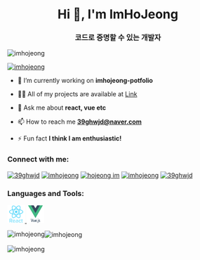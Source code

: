 <h1 align="center">Hi 👋, I'm ImHoJeong</h1>
<h3 align="center">코드로 증명할 수 있는 개발자</h3>

<p align="left"> <img src="https://komarev.com/ghpvc/?username=imhojeong&label=Profile%20views&color=0e75b6&style=flat" alt="imhojeong" /> </p>

<p align="left"> <a href="https://github.com/ryo-ma/github-profile-trophy"><img src="https://github-profile-trophy.vercel.app/?username=imhojeong" alt="imhojeong" /></a> </p>

- 🔭 I’m currently working on **imhojeong-potfolio**

- 👨‍💻 All of my projects are available at [Link](https://feline-ceramic-f5b.notion.site/713560d2389d4bef9d38761d592745e5)

- 💬 Ask me about **react, vue etc**

- 📫 How to reach me **39ghwjd@naver.com**

- ⚡ Fun fact **I think I am enthusiastic!**

<h3 align="left">Connect with me:</h3>
<p align="left">
<a href="https://codepen.io/39ghwjd" target="blank"><img align="center" src="https://raw.githubusercontent.com/rahuldkjain/github-profile-readme-generator/master/src/images/icons/Social/codepen.svg" alt="39ghwjd" height="30" width="40" /></a>
<a href="https://dev.to/imhojeong" target="blank"><img align="center" src="https://cdn.jsdelivr.net/npm/simple-icons@3.0.1/icons/dev-dot-to.svg" alt="imhojeong" height="30" width="40" /></a>
<a href="https://linkedin.com/in/hojeong im" target="blank"><img align="center" src="https://raw.githubusercontent.com/rahuldkjain/github-profile-readme-generator/master/src/images/icons/Social/linked-in-alt.svg" alt="hojeong im" height="30" width="40" /></a>
<a href="https://codesandbox.com/imhojeong" target="blank"><img align="center" src="https://cdn.jsdelivr.net/npm/simple-icons@3.0.1/icons/codesandbox.svg" alt="imhojeong" height="30" width="40" /></a>
<a href="https://medium.com/39ghwjd" target="blank"><img align="center" src="https://raw.githubusercontent.com/rahuldkjain/github-profile-readme-generator/master/src/images/icons/Social/medium.svg" alt="39ghwjd" height="30" width="40" /></a>
</p>

<h3 align="left">Languages and Tools:</h3>
<p align="left"> <a href="https://reactjs.org/" target="_blank"> <img src="https://raw.githubusercontent.com/devicons/devicon/master/icons/react/react-original-wordmark.svg" alt="react" width="40" height="40"/> </a> <a href="https://vuejs.org/" target="_blank"> <img src="https://raw.githubusercontent.com/devicons/devicon/master/icons/vuejs/vuejs-original-wordmark.svg" alt="vuejs" width="40" height="40"/> </a></p>


<p><img align="left" src="https://github-readme-stats.vercel.app/api/top-langs?username=imhojeong&show_icons=true&locale=en&layout=compact" alt="imhojeong" />
</p>

<p>
<img align="center" src="https://github-readme-stats.vercel.app/api?username=imhojeong&show_icons=true&locale=en" alt="imhojeong" />
</p>

<p><img align="center" src="https://github-readme-streak-stats.herokuapp.com/?user=imhojeong&" alt="imhojeong" /></p>

